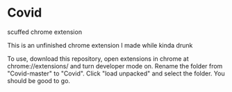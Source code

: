 # Covid
scuffed chrome extension

This is an unfinished chrome extension I made while kinda drunk

To use, download this repository, open extensions in chrome at chrome://extensions/ and turn developer mode on. Rename the folder from "Covid-master" to "Covid". Click "load unpacked" and select the folder. You should be good to go.
